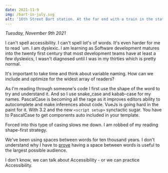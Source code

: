 ```yaml
---
date: 2021-11-9
img: /bart-in-july.svg
alt: '16th Street Bart station. At the far end with a train in the station'
---
```


*Tuesday, November 9th 2021*

I can't spell accessibility. I can't spell lot's of words. It's even harder for me to read `um. I am dyslexic. I am learning as Software development matures into the twenty first century that most development teams have at least a few dyslexics, I wasn't diagnosed until I was in my thirties which is pretty normal.

It's important to take time and think about variable naming. How can we include and optimize for the widest array of readers?

As I'm reading through someone's code I first use the shape of the word to try and understand it. And so I use snake_case and kabab-case for my names. PascalCase is becoming all the rage as it improves editors ability to autocomplete and make inferences about code. VueJs is going hard in the paint for it. With 3.2 and the new `<script setup>` synctactic sugar. You have to PascalCase to get components auto included in your template.

Forced into this type of casing slows me down. I am robbed of my reading shape-first strategy.

We've been using spaces between words for ten thousand years. I don't understand why I have to [prove](https://v3.vuejs.org/style-guide/#self-closing-components-strongly-recommended) having a space between words is useful to the largest possible audience.

I don't know, we can talk about Accessibility - or we can practice Accessibility.
